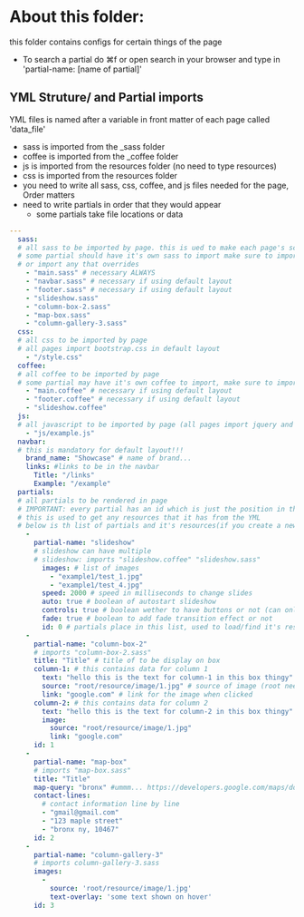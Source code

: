 # About this folder:

this folder contains configs for certain things of the page
- To search a partial do ⌘f or open search in your browser and type in 'partial-name: [name of partial]'

## YML Struture/ and Partial imports
YML files is named after a variable in front matter of each page called 'data_file'

- sass is imported from the \_sass folder
- coffee is imported from the \_coffee folder
- js is imported from the resources folder (no need to type resources)
- css is imported from the resources folder
- you need to write all sass, css, coffee, and js files needed for the page, Order matters
- need to write partials in order that they would appear
  - some partials take file locations or data


```YAML
---
  sass:
  # all sass to be imported by page. this is ued to make each page's scss imports
  # some partial should have it's own sass to import make sure to import it to have it's style
  # or import any that overrides
    - "main.sass" # necessary ALWAYS
    - "navbar.sass" # necessary if using default layout
    - "footer.sass" # necessary if using default layout
    - "slideshow.sass"
    - "column-box-2.sass"
    - "map-box.sass"
    - "column-gallery-3.sass"
  css:
  # all css to be imported by page
  # all pages import bootstrap.css in default layout
    - "/style.css"
  coffee:
  # all coffee to be imported by page
  # some partial may have it's own coffee to import, make sure to import for functionality (this is used when joining the coffee together)
    - "main.coffee" # necessary if using default layout
    - "footer.coffee" # necessary if using default layout
    - "slideshow.coffee"
  js:
  # all javascript to be imported by page (all pages import jquery and bootstrap js in default layout)
    - "js/example.js"
  navbar:
  # this is mandatory for default layout!!!
    brand_name: "Showcase" # name of brand...
    links: #links to be in the navbar
      Title: "/links"
      Example: "/example"
  partials:
  # all partials to be rendered in page
  # IMPORTANT: every partial has an id which is just the position in the list
  # this is used to get any resources that it has from the YML
  # below is th list of partials and it's resources(if you create a new one make sure to update this)
    -
      partial-name: "slideshow"
      # slideshow can have multiple
      # slideshow: imports "slideshow.coffee" "slideshow.sass"
        images: # list of images
          - "example1/test_1.jpg"
          - "example1/test_4.jpg"
        speed: 2000 # speed in milliseconds to change slides
        auto: true # boolean of autostart slideshow
        controls: true # boolean wether to have buttons or not (can only be false if autoplay is true)
        fade: true # boolean to add fade transition effect or not
        id: 0 # partials place in this list, used to load/find it's resources
    -
      partial-name: "column-box-2"
      # imports "column-box-2.sass"
      title: "Title" # title of to be display on box
      column-1: # this contains data for column 1
        text: "hello this is the text for column-1 in this box thingy"
        source: "root/resource/image/1.jpg" # source of image (root needed if local file), can also be url
        link: "google.com" # link for the image when clicked
      column-2: # this contains data for column 2
        text: "hello this is the text for column-2 in this box thingy"
        image:
          source: "root/resource/image/1.jpg"
          link: "google.com"
      id: 1
    -
      partial-name: "map-box"
      # imports "map-box.sass"
      title: "Title"
      map-query: "bronx" #ummm... https://developers.google.com/maps/documentation/embed/start get the query from there.
      contact-lines:
        # contact information line by line
        - "gmail@gmail.com"
        - "123 maple street"
        - "bronx ny, 10467"
      id: 2
    -
      partial-name: "column-gallery-3"
      # imports column-gallery-3.sass
      images:
        -
          source: 'root/resource/image/1.jpg'
          text-overlay: 'some text shown on hover'
      id: 3
```
